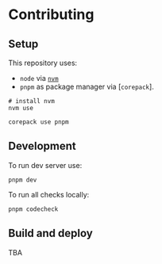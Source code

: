 # Contributing

## Setup

This repository uses:

- `node` via [`nvm`](https://github.com/nvm-sh)
- `pnpm` as package manager via [`corepack`].

```shell
# install nvm
nvm use
```

```shell
corepack use pnpm
```

## Development

To run dev server use:

```shell
pnpm dev
```

To run all checks locally:

```shell
pnpm codecheck
```

## Build and deploy

TBA
